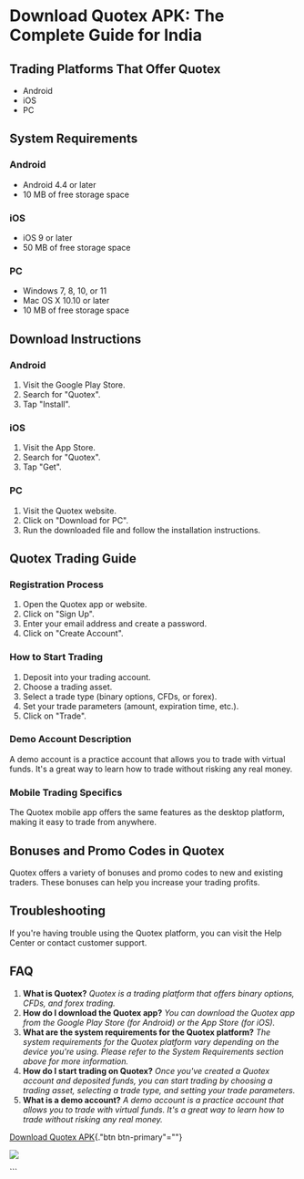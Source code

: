 # Download Quotex APK: The Complete Guide for India

## Trading Platforms That Offer Quotex

-   Android
-   iOS
-   PC

## System Requirements

### Android

-   Android 4.4 or later
-   10 MB of free storage space

### iOS

-   iOS 9 or later
-   50 MB of free storage space

### PC

-   Windows 7, 8, 10, or 11
-   Mac OS X 10.10 or later
-   10 MB of free storage space

## Download Instructions

### Android

1.  Visit the Google Play Store.
2.  Search for "Quotex".
3.  Tap "Install".

### iOS

1.  Visit the App Store.
2.  Search for "Quotex".
3.  Tap "Get".

### PC

1.  Visit the Quotex website.
2.  Click on "Download for PC".
3.  Run the downloaded file and follow the installation instructions.

## Quotex Trading Guide

### Registration Process

1.  Open the Quotex app or website.
2.  Click on "Sign Up".
3.  Enter your email address and create a password.
4.  Click on "Create Account".

### How to Start Trading

1.  Deposit into your trading account.
2.  Choose a trading asset.
3.  Select a trade type (binary options, CFDs, or forex).
4.  Set your trade parameters (amount, expiration time, etc.).
5.  Click on "Trade".

### Demo Account Description

A demo account is a practice account that allows you to trade with
virtual funds. It\'s a great way to learn how to trade without risking
any real money.

### Mobile Trading Specifics

The Quotex mobile app offers the same features as the desktop platform,
making it easy to trade from anywhere.

## Bonuses and Promo Codes in Quotex

Quotex offers a variety of bonuses and promo codes to new and existing
traders. These bonuses can help you increase your trading profits.

## Troubleshooting

If you\'re having trouble using the Quotex platform, you can visit the
Help Center or contact customer support.

## FAQ

1.  **What is Quotex?**
    *Quotex is a trading platform that offers binary options, CFDs, and
    forex trading.*
2.  **How do I download the Quotex app?**
    *You can download the Quotex app from the Google Play Store (for
    Android) or the App Store (for iOS).*
3.  **What are the system requirements for the Quotex platform?**
    *The system requirements for the Quotex platform vary depending on
    the device you\'re using. Please refer to the System Requirements
    section above for more information.*
4.  **How do I start trading on Quotex?**
    *Once you\'ve created a Quotex account and deposited funds, you can
    start trading by choosing a trading asset, selecting a trade type,
    and setting your trade parameters.*
5.  **What is a demo account?**
    *A demo account is a practice account that allows you to trade with
    virtual funds. It\'s a great way to learn how to trade without
    risking any real money.*

[Download Quotex APK](\%22https://traff.sbs/quotexonelink\%22){."btn
btn-primary"=""}

[![](https://static.quotex.io/files/5_en/300_250.jpg)](https://traff.sbs/brokerqxsignupf)

\`\`\`

